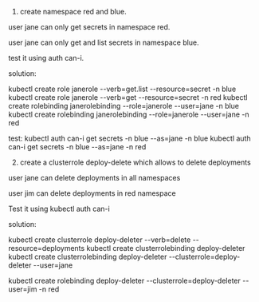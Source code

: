 1. create namespace red and blue.

user jane can only get secrets in namespace red.

user jane can only get and list secrets in namespace blue.

test it using auth can-i.

solution:

kubectl create role janerole --verb=get.list --resource=secret -n blue
kubectl create role janerole --verb=get --resource=secret -n red
kubectl create rolebinding janerolebinding --role=janerole --user=jane -n blue
kubectl create rolebinding janerolebinding --role=janerole --user=jane -n red

test:
kubectl auth can-i get secrets -n blue --as=jane -n blue
kubectl auth can-i get secrets -n blue --as=jane -n red

2. create a clusterrole deploy-delete which allows to delete deployments

user jane can delete deployments in all namespaces

user jim can delete deployments in red namespace

Test it using kubectl auth can-i

solution:

kubectl create clusterrole deploy-deleter --verb=delete --resource=deployments
kubectl create clusterrolebinding deploy-deleter 
kubectl create clusterrolebinding deploy-deleter --clusterrole=deploy-deleter --user=jane

kubectl create rolebinding deploy-deleter --clusterrole=deploy-deleter --user=jim -n red